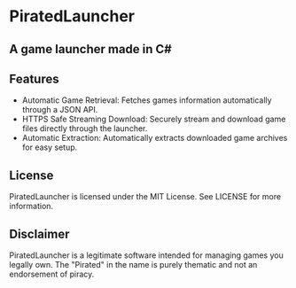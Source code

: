 # PiratedLauncher
## A game launcher made in C#

## Features
* Automatic Game Retrieval: Fetches games information automatically through a JSON API.
* HTTPS Safe Streaming Download: Securely stream and download game files directly through the launcher.
* Automatic Extraction: Automatically extracts downloaded game archives for easy setup.

## License
PiratedLauncher is licensed under the MIT License. See LICENSE for more information.

## Disclaimer

PiratedLauncher is a legitimate software intended for managing games you legally own. The "Pirated" in the name is purely thematic and not an endorsement of piracy.
